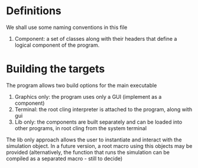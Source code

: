# Definitions
We shall use some naming conventions in this file

1) Component: a set of classes along with their headers that define a logical component of the program. 

# Building the targets

The program allows two build options for the main executable
1) Graphics only: the program uses only a GUI (implement as a component)
2) Terminal: the root cling interpreter is attached to the program, along with gui
3) Lib only: the components are built separately and can be loaded into other programs, in root cling from the system terminal

The lib only approach allows the user to instantiate and interact with the simulation object. 
In a future version, a root macro using this objects may be provided
(alternatively, the function that runs the simulation can be compiled as a separated macro - still to decide)